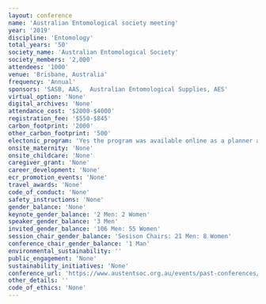 ```yaml
---
layout: conference 
name: 'Australian Entomological society meeting'
year: '2019'
discipline: 'Entomology'
total_years: '50'
society_name: 'Australian Entomological Society'
society_members: '2,000'
attendees: '1000'
venue: 'Brisbane, Australia'
frequency: 'Annual'
sponsors: 'SASB, AAS,  Australian Entomological Supplies, AES'
virtual_option: 'None'
digital_archives: 'None'
attendance_cost: '$2000-$4000'
registration_fee: '$550-$845'
carbon_footprint: '2000'
other_carbon_footprint: '500'
electonic_program: 'Yes the program was available online as a planner and a .pdf file.'
onsite_maternity: 'None'
onsite_childcare: 'None'
caregiver_grant: 'None'
career_development: 'None'
ecr_promotion_events: 'None'
travel_awards: 'None'
code_of_conduct: 'None'
safety_instructions: 'None'
gender_balance: 'None'
keynote_gender_balance: '2 Men: 2 Women'
speaker_gender_balance: '3 Men'
invited_gender_balance: '106 Men: 55 Women'
session_chair_gender_balance: 'Sesison Chairs: 21 Men: 8 Women'
conference_chair_gender_balance: '1 Man'
environmental_sustainability: ''
public_engagement: 'None'
sustainability_initiatives: 'None'
conference_url: 'https://www.austentsoc.org.au/events/past-conferences/'
other_details: ''
code_of_ethics: 'None'
---
```

